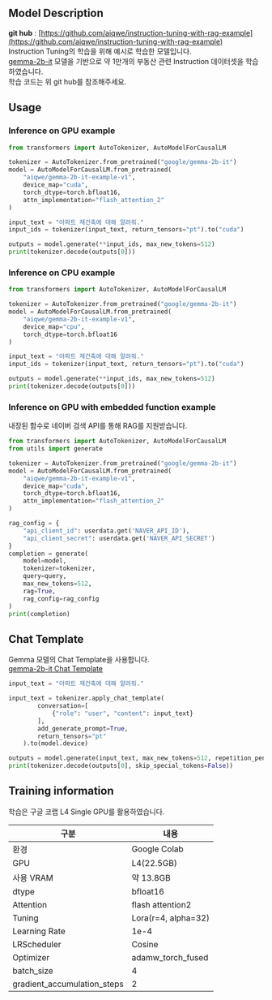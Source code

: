 ## Model Description  
**git hub** : [https://github.com/aiqwe/instruction-tuning-with-rag-example](https://github.com/aiqwe/instruction-tuning-with-rag-example)  
Instruction Tuning의 학습을 위해 예시로 학습한 모델입니다.  
[gemma-2b-it](https://huggingface.co/google/gemma-2b-it) 모델을 기반으로 약 1만개의 부동산 관련 Instruction 데이터셋을 학습하였습니다.  
학습 코드는 위 git hub를 참조해주세요.  

## Usage
### Inference on GPU example
```python
from transformers import AutoTokenizer, AutoModelForCausalLM

tokenizer = AutoTokenizer.from_pretrained("google/gemma-2b-it")
model = AutoModelForCausalLM.from_pretrained(
    "aiqwe/gemma-2b-it-example-v1",
    device_map="cuda",
    torch_dtype=torch.bfloat16,
    attn_implementation="flash_attention_2"
)

input_text = "아파트 재건축에 대해 알려줘."
input_ids = tokenizer(input_text, return_tensors="pt").to("cuda")

outputs = model.generate(**input_ids, max_new_tokens=512)
print(tokenizer.decode(outputs[0]))

```


### Inference on CPU example
```python
from transformers import AutoTokenizer, AutoModelForCausalLM

tokenizer = AutoTokenizer.from_pretrained("google/gemma-2b-it")
model = AutoModelForCausalLM.from_pretrained(
    "aiqwe/gemma-2b-it-example-v1",
    device_map="cpu",
    torch_dtype=torch.bfloat16
)

input_text = "아파트 재건축에 대해 알려줘."
input_ids = tokenizer(input_text, return_tensors="pt").to("cuda")

outputs = model.generate(**input_ids, max_new_tokens=512)
print(tokenizer.decode(outputs[0]))
```

### Inference on GPU with embedded function example
내장된 함수로 네이버 검색 API를 통해 RAG를 지원받습니다.
```python
from transformers import AutoTokenizer, AutoModelForCausalLM 
from utils import generate

tokenizer = AutoTokenizer.from_pretrained("google/gemma-2b-it")
model = AutoModelForCausalLM.from_pretrained(
    "aiqwe/gemma-2b-it-example-v1",
    device_map="cuda",
    torch_dtype=torch.bfloat16,
    attn_implementation="flash_attention_2"
)

rag_config = {
    "api_client_id": userdata.get('NAVER_API_ID'),
    "api_client_secret": userdata.get('NAVER_API_SECRET')
}
completion = generate(
    model=model,
    tokenizer=tokenizer,
    query=query,
    max_new_tokens=512,
    rag=True,
    rag_config=rag_config
)
print(completion)
```

## Chat Template
Gemma 모델의 Chat Template을 사용합니다.  
[gemma-2b-it Chat Template](https://huggingface.co/google/gemma-2b-it#chat-template)
```python
input_text = "아파트 재건축에 대해 알려줘."

input_text = tokenizer.apply_chat_template(
        conversation=[
            {"role": "user", "content": input_text}
        ],
        add_generate_prompt=True,
        return_tensors="pt"
    ).to(model.device)

outputs = model.generate(input_text, max_new_tokens=512, repetition_penalty = 1.5)
print(tokenizer.decode(outputs[0], skip_special_tokens=False))
```

## Training information
학습은 구글 코랩 L4 Single GPU를 활용하였습니다.  

| 구분                          | 내용               |
|-----------------------------|------------------|
| 환경                          | Google Colab     |
| GPU                         | L4(22.5GB)       |
| 사용 VRAM                     | 약 13.8GB         |
| dtype                       | bfloat16         |
| Attention                   | flash attention2 |
| Tuning                      | Lora(r=4, alpha=32) |
| Learning Rate               | 1e-4             |
| LRScheduler                 | Cosine           |
| Optimizer                   | adamw_torch_fused |
| batch_size                  | 4                |
| gradient_accumulation_steps | 2                |